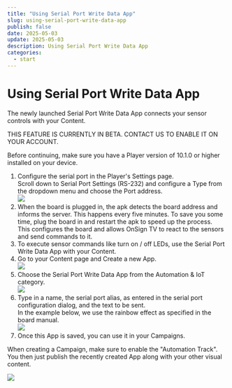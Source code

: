 ```yaml
---
title: "Using Serial Port Write Data App"
slug: using-serial-port-write-data-app
publish: false
date: 2025-05-03
update: 2025-05-03
description: Using Serial Port Write Data App
categories:
  - start
---
```


Using Serial Port Write Data App
================================

The newly launched Serial Port Write Data App connects your sensor controls with your Content.

THIS FEATURE IS CURRENTLY IN BETA. CONTACT US TO ENABLE IT ON YOUR ACCOUNT.

Before continuing, make sure you have a Player version of 10.1.0 or higher installed on your device.

1. Configure the serial port in the Player's Settings page.  
   Scroll down to Serial Port Settings (RS-232) and configure a Type from the dropdown menu and choose the Port address.  
   ![](https://static.helpjuice.com/helpjuice_production/uploads/upload/image/23821/direct/1731668979039/how-to-use-the-serial-port-write-data-app_1.png)
2. When the board is plugged in, the apk detects the board address and informs the server. This happens every five minutes. To save you some time, plug the board in and restart the apk to speed up the process.  
   This configures the board and allows OnSign TV to react to the sensors and send commands to it.
3. To execute sensor commands like turn on / off LEDs, use the Serial Port Write Data App with your Content.
4. Go to your Content page and Create a new App.  
   ![](https://static.helpjuice.com/helpjuice_production/uploads/upload/image/23821/direct/1731668995993/how-to-use-the-serial-port-write-data-app_2.png)
5. Choose the Serial Port Write Data App from the Automation & IoT category.  
   ![](https://static.helpjuice.com/helpjuice_production/uploads/upload/image/23821/direct/1731669027279/how-to-use-the-serial-port-write-data-app_3.png)
6. Type in a name, the serial port alias, as entered in the serial port configuration dialog, and the text to be sent.  
   In the example below, we use the rainbow effect as specified in the board manual.  
   ![](https://static.helpjuice.com/helpjuice_production/uploads/upload/image/23821/direct/1731669043631/how-to-use-the-serial-port-write-data-app_4.png)
7. Once this App is saved, you can use it in your Campaigns.

When creating a Campaign, make sure to enable the "Automation Track". You then just publish the recently created App along with your other visual content.

![](https://static.helpjuice.com/helpjuice_production/uploads/upload/image/23821/direct/1731669056583/how-to-use-the-serial-port-write-data-app_5.png)
